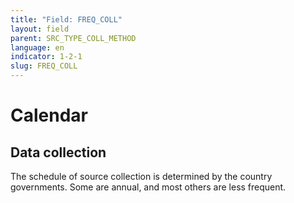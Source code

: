 ```yaml
---
title: "Field: FREQ_COLL"
layout: field
parent: SRC_TYPE_COLL_METHOD
language: en
indicator: 1-2-1
slug: FREQ_COLL
---
```

# Calendar

## Data collection

The schedule of source collection is determined by the country governments. Some are annual, and most others are less frequent.
